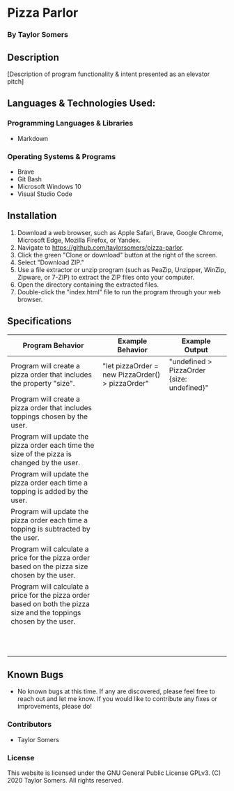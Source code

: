 # Pizza Parlor

  ### By Taylor Somers

## Description

  [Description of program functionality & intent presented as an elevator pitch]

## Languages & Technologies Used:

  ### Programming Languages & Libraries
  * Markdown

  ### Operating Systems & Programs
  * Brave
  * Git Bash
  * Microsoft Windows 10
  * Visual Studio Code

## Installation

  1. Download a web browser, such as Apple Safari, Brave, Google Chrome, Microsoft Edge, Mozilla Firefox, or Yandex.
  2. Navigate to https://github.com/taylorsomers/pizza-parlor.
  3. Click the green "Clone or download" button at the right of the screen.
  4. Select "Download ZIP."
  5. Use a file extractor or unzip program (such as PeaZip, Unzipper, WinZip, Zipware, or 7-ZIP) to extract the ZIP files onto your computer.
  6. Open the directory containing the extracted files.
  7. Double-click the "index.html" file to run the program through your web browser.

## Specifications

  | Program Behavior | Example Behavior | Example Output |
  |---|---|---|
  | Program will create a pizza order that includes the property "size". | "let pizzaOrder = new PizzaOrder() > pizzaOrder" | "undefined > PizzaOrder {size: undefined}" |
  | Program will create a  pizza order that includes toppings chosen by the user. |  |  |
  | Program will update the pizza order each time the size of the pizza is changed by the user. |  |  |
  | Program will update the pizza order each time a topping is added by the user. |  |  |
  | Program will update the pizza order each time a topping is subtracted by the user. |  |  |
  | Program will calculate a price for the pizza order based on the pizza size chosen by the user. |  |  |
  | Program will calculate a price for the pizza order based on both the pizza size and the toppings chosen by the user. |  |  |
  |  |  |  |
  |  |  |  |
  |  |  |  |
  |  |  |  |
  |  |  |  |
  |  |  |  |
  |  |  |  |
  |  |  |  |
  |  |  |  |
  |  |  |  |
  |  |  |  |

## Known Bugs

  * No known bugs at this time. If any are discovered, please feel free to reach out and let me know. If you would like to contribute any fixes or improvements, please do!

### Contributors

  * Taylor Somers

### License

This website is licensed under the GNU General Public License GPLv3. (C) 2020 Taylor Somers. All rights reserved.